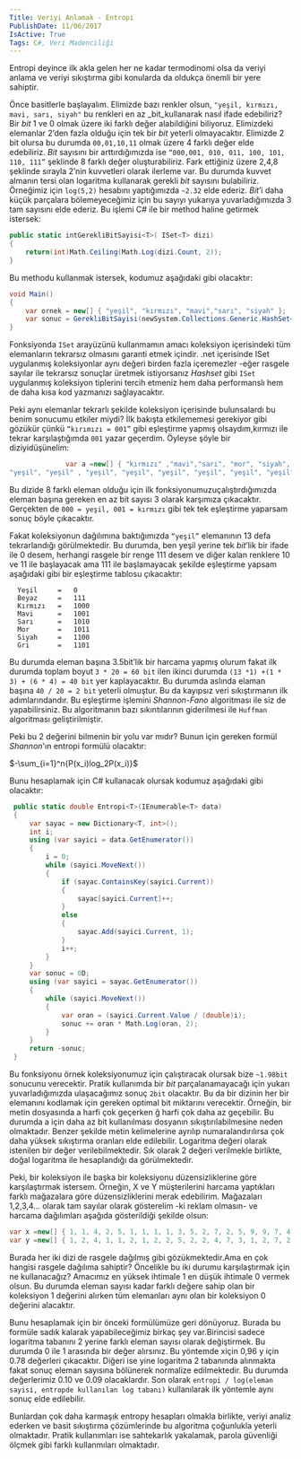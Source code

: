 ```yaml
---
Title: Veriyi Anlamak - Entropi
PublishDate: 11/06/2017
IsActive: True
Tags: C#, Veri Madenciliği
---
```

Entropi deyince ilk akla gelen her ne kadar termodinomi olsa da veriyi anlama ve veriyi sıkıştırma gibi konularda da oldukça önemli bir yere sahiptir.

Önce basitlerle başlayalım. Elimizde bazı renkler olsun, `"yeşil, kırmızı, mavi, sarı, siyah"` bu renkleri en az _bit_kullanarak nasıl ifade edebiliriz? Bir _bit_  1 ve 0 olmak üzere iki farklı değer alabildiğini biliyoruz. Elimizdeki elemanlar 2’den fazla olduğu için tek bir _bit_ yeterli olmayacaktır. Elimizde 2 bit olursa bu durumda `00,01,10,11` olmak üzere 4 farklı değer elde edebiliriz. _Bit_ sayısını bir arttırdığımızda ise `“000,001, 010, 011, 100, 101, 110, 111”` şeklinde 8 farklı değer oluşturabiliriz. Fark ettiğiniz üzere 2,4,8 şeklinde sırayla 2’nin kuvvetleri olarak ilerleme var. Bu durumda kuvvet almanın tersi olan logaritma kullanarak gerekli _bit_ sayısını bulabiliriz. Örneğimiz için `log(5,2)` hesabını yaptığımızda `~2.32` elde ederiz. _Bit_’i daha küçük parçalara bölemeyeceğimiz için bu sayıyı yukarıya yuvarladığımızda 3 tam sayısını elde ederiz. Bu işlemi C# ile bir method haline getirmek istersek:

```csharp
public static intGerekliBitSayisi<T>( ISet<T> dizi)
{                                                                                            
    return(int)Math.Ceiling(Math.Log(dizi.Count, 2));
}
```

Bu methodu kullanmak istersek, kodumuz aşağıdaki gibi olacaktır:

```csharp
void Main()
{
	var ornek = new[] { "yeşil", "kırmızı", "mavi","sarı", "siyah" };
	var sonuc = GerekliBitSayisi(newSystem.Collections.Generic.HashSet<string>(ornek));
}
```

Fonksiyonda `ISet` arayüzünü kullanmamın amacı koleksiyon içerisindeki tüm elemanların tekrarsız olmasını garanti etmek içindir. .net içerisinde ISet uygulanmış koleksiyonlar aynı değeri birden fazla içeremezler -eğer rasgele sayılar ile tekrarsız sonuçlar üretmek istiyorsanız _Hashset_ gibi `ISet` uygulanmış koleksiyon tiplerini tercih etmeniz hem daha performanslı hem de daha kısa kod yazmanızı sağlayacaktır. 

Peki aynı elemanlar tekrarlı şekilde koleksiyon içerisinde bulunsalardı bu benim sonucumu etkiler miydi? İlk bakışta etkilememesi gerekiyor gibi gözükür çünkü  `“kırımızı = 001”` gibi eşleştirme yapmış olsaydım,kırmızı ile tekrar karşılaştığımda `001` yazar geçerdim. Öyleyse şöyle bir diziyidüşünelim:

```csharp
              var a =new[] { "kırmızı" ,"mavi","sarı", "mor", "siyah", "gri" ,"beyaz","yeşil","yeşil", "yeşil", "yeşil", "yeşil",
"yeşil", "yeşil" , "yeşil", "yeşil", "yeşil", "yeşil", "yeşil", "yeşil"};
```

Bu dizide 8 farklı eleman olduğu için ilk fonksiyonumuzuçalıştırdığımızda eleman başına gereken en az bit sayısı 3 olarak karşımıza çıkacaktır. Gerçekten de `000 = yeşil, 001 = kırmızı` gibi tek tek eşleştirme yaparsam sonuç böyle çıkacaktır.

Fakat koleksiyonun dağılımına baktığımızda `“yeşil”` elemanının 13 defa tekrarlandığı görülmektedir. Bu durumda, ben yeşil yerine tek _bit_’lik bir ifade ile 0 desem, herhangi rasgele bir renge 111 desem ve diğer kalan renklere 10 ve 11 ile başlayacak ama 111 ile başlamayacak şekilde eşleştirme yapsam aşağıdaki gibi bir eşleştirme tablosu çıkacaktır:

```
  Yeşil		=	0
  Beyaz		=	111
  Kırmızı	=	1000
  Mavi		=	1001
  Sarı		=	1010
  Mor		=	1011
  Siyah		=	1100
  Gri		=	1101
```


Bu durumda eleman başına 3.5bit’lik bir harcama yapmış olurum fakat ilk durumda toplam boyut `3 * 20 = 60 bit` ilen ikinci durumda `(13 *1) +(1 * 3) + (6 * 4) = 40 bit` yer kaplayacaktır. Bu durumda aslında elaman başına `40 / 20 = 2 bit` yeterli olmuştur. Bu da kayıpsız veri sıkıştırmanın ilk adımlarındandır. Bu eşleştirme işlemini _Shannon-Fano_ algoritması ile siz de yapabilirsiniz. Bu algoritmanın bazı sıkıntılarının giderilmesi ile `Huffman`   algoritması geliştirilmiştir.

Peki bu 2 değerini bilmenin bir yolu var mıdır? Bunun için gereken formül _Shannon_'ın entropi formülü olacaktır:

 $-\sum_{i=1}^n{P(x_i)log_2P(x_i)}$

Bunu hesaplamak için C# kullanacak olursak kodumuz aşağıdaki gibi olacaktır:

```csharp
 public static double Entropi<T>(IEnumerable<T> data)
 {
     var sayac = new Dictionary<T, int>();
     int i;
     using (var sayici = data.GetEnumerator())
     {
         i = 0;
         while (sayici.MoveNext())
         {
             if (sayac.ContainsKey(sayici.Current))
             {
                 sayac[sayici.Current]++;
             }
             else
             {
                 sayac.Add(sayici.Current, 1);
             }
             i++;
         }
     }
     var sonuc = 0D;
     using (var sayici = sayac.GetEnumerator())
     {
         while (sayici.MoveNext())
         {
             var oran = (sayici.Current.Value / (double)i);
             sonuc += oran * Math.Log(oran, 2);
         }
     }
     return -sonuc;
 }
```

Bu fonksiyonu örnek koleksiyonumuz için çalıştıracak olursak bize `~1.98bit` sonucunu verecektir. Pratik kullanımda bir _bit_ parçalanamayacağı için yukarı yuvarladığımızda  ulaşacağımız sonuç  `2bit` olacaktır. Bu da bir dizinin her bir elemanını kodlamak için gereken optimal bit miktarını verecektir. Örneğin, bir metin dosyasında a harfi çok geçerken ğ harfi çok daha az geçebilir. Bu durumda a için daha az bit kullanılması dosyanın sıkıştırılabilmesine neden olmaktadır. Benzer şekilde metin kelimelerine ayrılıp numaralandırılırsa çok daha yüksek sıkıştırma oranları elde edilebilir. Logaritma değeri olarak istenilen bir değer verilebilmektedir. Sık olarak 2 değeri verilmekle birlikte, doğal logaritma ile hesaplandığı da görülmektedir.

Peki, bir koleksiyon ile başka bir koleksiyonu düzensizliklerine göre karşılaştırmak istersem. Örneğin, X ve Y müşterilerini harcama yaptıkları farklı mağazalara göre düzensizliklerini merak edebilirim. Mağazaları 1,2,3,4… olarak tam sayılar olarak gösterelim -ki reklam olmasın- ve harcama dağılımları aşağıda gösterildiği şekilde olsun:

 ```csharp
var x =new[] { 1, 1, 4, 2, 5, 1, 1, 1, 1, 3, 5, 2, 7, 2, 5, 9, 9, 7, 4, 3, 4, 1, 3, 5, 7, 3 };
var y =new[] { 1, 2, 4, 1, 1, 2, 1, 2, 2, 5, 2, 2, 4, 7, 3, 1, 2, 7, 2, 8, 2, 2, 9, 2,1 };      
 ```

Burada her iki dizi de rasgele dağılmış gibi gözükmektedir.Ama en çok hangisi rasgele dağılıma sahiptir? Öncelikle bu iki durumu karşılaştırmak için ne kullanacağız? Amacımız en yüksek ihtimale 1 en düşük ihtimale 0 vermek olsun. Bu durumda eleman sayısı kadar farklı değere sahip olan bir koleksiyon 1 değerini alırken tüm elemanları aynı olan bir koleksiyon 0 değerini alacaktır. 

Bunu hesaplamak için bir önceki formülümüze geri dönüyoruz. Burada bu formüle sadık kalarak yapabileceğimiz birkaç şey var.Birincisi sadece logaritma tabanını 2 yerine farklı eleman sayısı olarak değiştirmek. Bu durumda 0 ile 1 arasında bir değer alırsınız. Bu yöntemde xiçin 0,96 y için 0.78 değerleri çıkacaktır. Diğeri ise yine logaritma 2 tabanında alınmakta fakat sonuç eleman sayısına bölünerek normalize edilmektedir. Bu durumda değerlerimiz 0.10 ve 0.09 olacaklardır. Son olarak `entropi / log(eleman sayisi, entropde kullanılan log tabanı)` kullanılarak ilk yöntemle aynı sonuç elde edilebilir.

Bunlardan çok daha karmaşık entropy hesapları olmakla birlikte, veriyi analiz ederken ve basit sıkıştırma çözümlerinde bu algoritma çoğunlukla yeterli olmaktadır. Pratik kullanımları ise sahtekarlık yakalamak, parola güvenliği ölçmek gibi farklı kullanmıları olmaktadır.

 